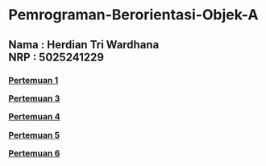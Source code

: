 <h1> Pemrograman-Berorientasi-Objek-A </h1>

<h2>
  Nama : Herdian Tri Wardhana<br>
  NRP : 5025241229
</h2>

<h3>
  
[Pertemuan 1](/Pertemuan-1) 
  
[Pertemuan 3](/Pertemuan-2)
  
[Pertemuan 4](/Pertemuan%204)
  
[Pertemuan 5](/Pertemuan-5)

[Pertemuan 6](/Pertemuan-6)
  
</h3>
